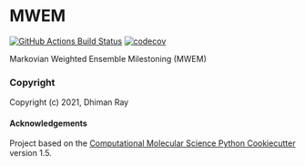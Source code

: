 MWEM
==============================
[//]: # (Badges)
[![GitHub Actions Build Status](https://github.com/REPLACE_WITH_OWNER_ACCOUNT/mwem/workflows/CI/badge.svg)](https://github.com/REPLACE_WITH_OWNER_ACCOUNT/mwem/actions?query=workflow%3ACI)
[![codecov](https://codecov.io/gh/REPLACE_WITH_OWNER_ACCOUNT/MWEM/branch/master/graph/badge.svg)](https://codecov.io/gh/REPLACE_WITH_OWNER_ACCOUNT/MWEM/branch/master)


Markovian Weighted Ensemble Milestoning (MWEM)

### Copyright

Copyright (c) 2021, Dhiman Ray


#### Acknowledgements
 
Project based on the 
[Computational Molecular Science Python Cookiecutter](https://github.com/molssi/cookiecutter-cms) version 1.5.

